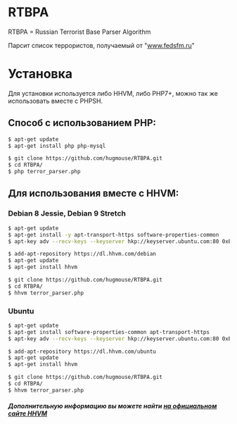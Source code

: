 

# RTBPA
RTBPA = Russian Terrorist Base Parser Algorithm 

Парсит список террористов, получаемый от "www.fedsfm.ru"

# Установка
Для установки используется либо HHVM, либо PHP7+, можно так же использовать вместе с PHPSH.

## Способ с использованием PHP:
```sh
$ apt-get update
$ apt-get install php php-mysql

$ git clone https://github.com/hugmouse/RTBPA.git
$ cd RTBPA/
$ php terror_parser.php
```

## Для использования вместе с HHVM:

### Debian 8 Jessie, Debian 9 Stretch
```sh
$ apt-get update
$ apt-get install -y apt-transport-https software-properties-common
$ apt-key adv --recv-keys --keyserver hkp://keyserver.ubuntu.com:80 0xB4112585D386EB94

$ add-apt-repository https://dl.hhvm.com/debian
$ apt-get update
$ apt-get install hhvm

$ git clone https://github.com/hugmouse/RTBPA.git
$ cd RTBPA/
$ hhvm terror_parser.php
```

### Ubuntu
```sh
$ apt-get update
$ apt-get install software-properties-common apt-transport-https
$ apt-key adv --recv-keys --keyserver hkp://keyserver.ubuntu.com:80 0xB4112585D386EB94

$ add-apt-repository https://dl.hhvm.com/ubuntu
$ apt-get update
$ apt-get install hhvm

$ git clone https://github.com/hugmouse/RTBPA.git
$ cd RTBPA/
$ hhvm terror_parser.php
```
##### Дополнительную информацию вы можете найти [на официальном сайте HHVM](https://docs.hhvm.com/hhvm/installation/linux)
